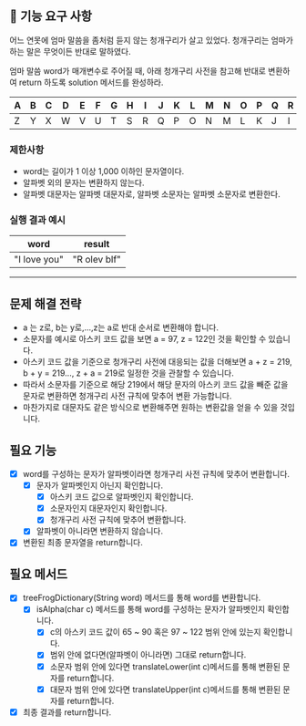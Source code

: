 ## 🚀 기능 요구 사항

어느 연못에 엄마 말씀을 좀처럼 듣지 않는 청개구리가 살고 있었다. 청개구리는 엄마가 하는 말은 무엇이든 반대로 말하였다.

엄마 말씀 word가 매개변수로 주어질 때, 아래 청개구리 사전을 참고해 반대로 변환하여 return 하도록 solution 메서드를 완성하라.

| A | B | C | D | E | F | G | H | I | J | K | L | M | N | O | P | Q | R | S | T | U | V | W | X | Y | Z |
| --- | --- | --- | --- | --- | --- | --- | --- | --- | --- | --- | --- | --- | --- | --- | --- | --- | --- | --- | --- | --- | --- | --- | --- | --- | --- |
| Z | Y | X | W | V | U | T | S | R | Q | P | O | N | M | L | K | J | I | H | G | F | E | D | C | B | A |

### 제한사항

- word는 길이가 1 이상 1,000 이하인 문자열이다.
- 알파벳 외의 문자는 변환하지 않는다.
- 알파벳 대문자는 알파벳 대문자로, 알파벳 소문자는 알파벳 소문자로 변환한다.

### 실행 결과 예시

| word | result |
| --- | --- |
| "I love you" | "R olev blf" |

---

## 문제 해결 전략

- a 는 z로, b는 y로,...,z는 a로 반대 순서로 변환해야 합니다.
- 소문자를 예시로 아스키 코드 값을 보면 a = 97, z = 122인 것을 확인할 수 있습니다.
- 아스키 코드 값을 기준으로 청개구리 사전에 대응되는 값을 더해보면 a + z = 219, b + y = 219..., z + a = 219로 일정한 것을 관찰할 수 있습니다.
- 따라서 소문자를 기준으로 해당 219에서 해당 문자의 아스키 코드 값을 빼준 값을 문자로 변환하면 청개구리 사전 규칙에 맞추어 변환 가능합니다.
- 마찬가지로 대문자도 같은 방식으로 변환해주면 원하는 변환값을 얻을 수 있을 것입니다.

## 필요 기능

- [x] word를 구성하는 문자가 알파벳이라면 청개구리 사전 규칙에 맞추어 변환합니다.
    - [x] 문자가 알파벳인지 아닌지 확인합니다.
        - [x] 아스키 코드 값으로 알파벳인지 확인합니다.
        - [x] 소문자인지 대문자인지 확인합니다.
        - [x] 청개구리 사전 규칙에 맞추어 변환합니다.
    - [x] 알파벳이 아니라면 변환하지 않습니다.
- [x] 변환된 최종 문자열을 return합니다.

## 필요 메서드

- [x] treeFrogDictionary(String word) 메서드를 통해 word를 변환합니다.
    - [x] isAlpha(char c) 메서드를 통해 word를 구성하는 문자가 알파벳인지 확인합니다.
        - [x] c의 아스키 코드 값이 65 ~ 90 혹은 97 ~ 122 범위 안에 있는지 확인합니다.
        - [x] 범위 안에 없다면(알파벳이 아니라면) 그대로 return합니다.
        - [x] 소문자 범위 안에 있다면 translateLower(int c)메서드를 통해 변환된 문자를 return합니다.
        - [x] 대문자 범위 안에 있다면 translateUpper(int c)메서드를 통해 변환된 문자를 return합니다.

- [x] 최종 결과를 return합니다.
